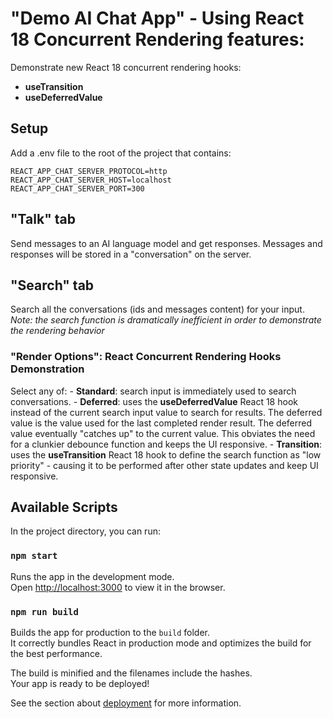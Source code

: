 # "Demo AI Chat App" - Using React 18 Concurrent Rendering features:

Demonstrate new React 18 concurrent rendering hooks:
- **useTransition**
- **useDeferredValue**

## Setup
Add a .env file to the root of the project that contains:
```
REACT_APP_CHAT_SERVER_PROTOCOL=http
REACT_APP_CHAT_SERVER_HOST=localhost
REACT_APP_CHAT_SERVER_PORT=300
```

## "Talk" tab

Send messages to an AI language model and get responses. Messages and responses will be stored in a "conversation" on the server.

## "Search" tab

Search all the conversations (ids and messages content) for your input. *Note: the search function is dramatically inefficient in order to demonstrate the rendering behavior*

### "Render Options": React Concurrent Rendering Hooks Demonstration

Select any of:
    - **Standard**: search input is immediately used to search conversations.
    - **Deferred**: uses the **useDeferredValue** React 18 hook instead of the current search input value to search for results. The deferred value is the value used for the last completed render result. The deferred value eventually "catches up" to the current value. This obviates the need for a clunkier debounce function and keeps the UI responsive.
    - **Transition**: uses the **useTransition** React 18 hook to define the search function as "low priority" - causing it to be performed after other state updates and keep UI responsive.


## Available Scripts

In the project directory, you can run:

### `npm start`

Runs the app in the development mode.\
Open [http://localhost:3000](http://localhost:3000) to view it in the browser.

### `npm run build`

Builds the app for production to the `build` folder.\
It correctly bundles React in production mode and optimizes the build for the best performance.

The build is minified and the filenames include the hashes.\
Your app is ready to be deployed!

See the section about [deployment](https://facebook.github.io/create-react-app/docs/deployment) for more information.
